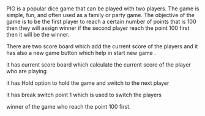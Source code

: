 #

PIG is a popular dice game that can be played with two players. The game is simple, fun, and often used as a family or party game. The objective of the game is to be the first player to reach a certain number of points that is 100 then they will assign winner if the second player reach the point 100 first then it will be the winner.

There are two score board which add the current score of the players and it has also a new game button which help in start new game .

it has current score board which calculate the current score of the player who are playing

it has Hold option to hold the game and switch to the next player

it has break switch point 1 which is used to switch the players

winner of the game who reach the point 100 first.
